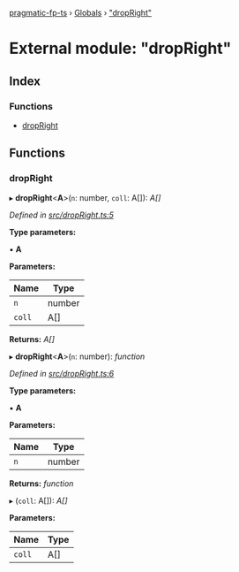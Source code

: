 [pragmatic-fp-ts](../README.md) › [Globals](../globals.md) › ["dropRight"](_dropright_.md)

# External module: "dropRight"

## Index

### Functions

* [dropRight](_dropright_.md#dropright)

## Functions

###  dropRight

▸ **dropRight**<**A**>(`n`: number, `coll`: A[]): *A[]*

*Defined in [src/dropRight.ts:5](https://github.com/hermann-p/pragmatic-fp-ts/blob/c9716de/src/dropRight.ts#L5)*

**Type parameters:**

▪ **A**

**Parameters:**

Name | Type |
------ | ------ |
`n` | number |
`coll` | A[] |

**Returns:** *A[]*

▸ **dropRight**<**A**>(`n`: number): *function*

*Defined in [src/dropRight.ts:6](https://github.com/hermann-p/pragmatic-fp-ts/blob/c9716de/src/dropRight.ts#L6)*

**Type parameters:**

▪ **A**

**Parameters:**

Name | Type |
------ | ------ |
`n` | number |

**Returns:** *function*

▸ (`coll`: A[]): *A[]*

**Parameters:**

Name | Type |
------ | ------ |
`coll` | A[] |
